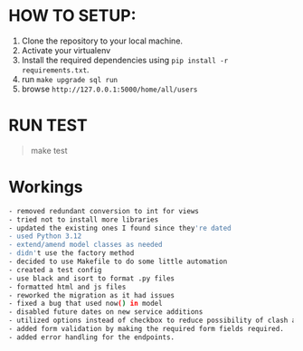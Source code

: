 # HOW TO SETUP:
1. Clone the repository to your local machine.
2. Activate your virtualenv
3. Install the required dependencies using `pip install -r requirements.txt`.
4. run `make upgrade sql run`
5. browse `http://127.0.0.1:5000/home/all/users`

# RUN TEST
> make test

# Workings
```bash
- removed redundant conversion to int for views
- tried not to install more libraries
- updated the existing ones I found since they're dated
- used Python 3.12
- extend/amend model classes as needed
- didn't use the factory method
- decided to use Makefile to do some little automation
- created a test config
- use black and isort to format .py files
- formatted html and js files
- reworked the migration as it had issues
- fixed a bug that used now() in model
- disabled future dates on new service additions
- utilized options instead of checkbox to reduce possibility of clash and errors.
- added form validation by making the required form fields required.
- added error handling for the endpoints.
```